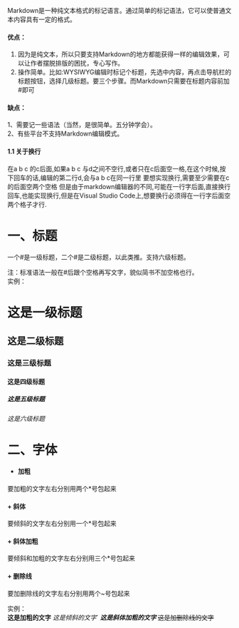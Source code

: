 Markdown是一种纯文本格式的标记语言。通过简单的标记语法，它可以使普通文本内容具有一定的格式。
#### 优点：
1. 因为是纯文本，所以只要支持Markdown的地方都能获得一样的编辑效果，可以让作者摆脱排版的困扰，专心写作。
2. 操作简单。比如:WYSIWYG编辑时标记个标题，先选中内容，再点击导航栏的标题按钮，选择几级标题。要三个步骤。而Markdown只需要在标题内容前加#即可
#### 缺点：
1、需要记一些语法（当然，是很简单。五分钟学会）。  
2、有些平台不支持Markdown编辑模式。

#### 1.1 关于换行
在a b c 的c后面,如果a b c 与d之间不空行,或者只在c后面空一格,在这个时候,按下回车的话,编辑的第二行d,会与a b c在同一行里 要想实现换行,需要至少需要在c的后面空两个空格
但是由于markdown编辑器的不同,可能在一行字后面,直接换行回车,也能实现换行,但是在Visual Studio Code上,想要换行必须得在一行字后面空两个格子才行.

# 一、标题
一个#是一级标题，二个#是二级标题，以此类推。支持六级标题。

注：标准语法一般在#后跟个空格再写文字，貌似简书不加空格也行。  
实例：  
# 这是一级标题
## 这是二级标题
### 这是三级标题
#### 这是四级标题
##### 这是五级标题
###### 这是六级标题


# 二、字体
+ #### 加粗
要加粗的文字左右分别用两个*号包起来
#### + 斜体
要倾斜的文字左右分别用一个*号包起来
#### + 斜体加粗
要倾斜和加粗的文字左右分别用三个*号包起来
#### + 删除线
要加删除线的文字左右分别用两个~号包起来

实例：  
**这是加粗的文字**
*这是倾斜的文字*`
***这是斜体加粗的文字***
~~这是加删除线的文字~~


